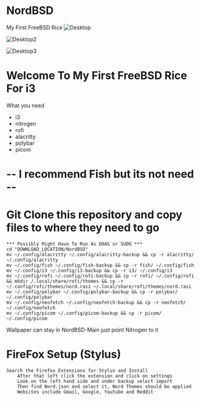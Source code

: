 # NordBSD
My First FreeBSD Rice
![Desktop](https://user-images.githubusercontent.com/89696594/189009334-3c6567dd-4e4d-4f6d-8939-b1c770170936.png)

![Desktop2](https://user-images.githubusercontent.com/89696594/189009353-09645382-55a1-475e-b307-13ca705236c5.png)

![Desktop3](https://user-images.githubusercontent.com/89696594/189009363-3000921c-bda3-4614-9e29-c12a3066c380.png)

# Welcome To My First FreeBSD Rice For i3
    
 What you need
   * i3
   * nitrogen
   * rofi
   * alacritty
   * polybar
   * picom 
 # -- I recommend Fish but its not need --
 
 # Git Clone this repository and copy files to where they need to go
    *** Possibly Might Have To Run As DOAS or SUDO ***
    cd "DOWNLOAD_LOCATION/NordBSD"
    mv ~/.config/alacritty ~/.config/alacritty-backup && cp -r alacritty/ ~/.config/alacritty
    mv ~/.config/fish ~/.config/fish-backup && cp -r fish/ ~/.config/fish
    mv ~/.config/i3 ~/.config/i3-backup && cp -r i3/ ~/.config/i3
    mv ~/.config/rofi ~/.config/rofi-backup && cp -r rofi/ ~/.config/rofi && mkdir /.local/share/rofi/themes && cp -r ~/.config/rofi/themes/nord.rasi ~/.local/share/rofi/themes/nord.rasi
    mv ~/.config/polybar ~/.config/polybar-backup && cp -r polybar/ ~/.config/polybar
    mv ~/.config/neofetch ~/.config/neofetch-backup && cp -r neofetch/ ~/.config/neofetch
    mv ~/.config/picom ~/.config/picom-backup && cp -r picom/ ~/.config/picom
 
 Wallpaper can stay in NordBSD-Main just point Nitrogen to it 
 
 
 # FireFox Setup (Stylus)
    Search the Firefox Extensions for Stylus and Install 
        After that left click the extension and click on settings 
        Look on the left hand side and under backup select import 
        Then find Nord.json and select it, Nord Themes should be applied
        Websites include Gmail, Google, Youtube and Reddit
 
 
 
 

